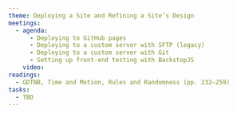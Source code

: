 ```yaml
---
theme: Deploying a Site and Refining a Site’s Design
meetings:
  - agenda:
      - Deploying to GitHub pages
      - Deploying to a custom server with SFTP (legacy)
      - Deploying to a custom server with Git
      - Setting up front-end testing with BackstopJS
    video:
readings:
  - GDTNB, Time and Motion, Rules and Randomness (pp. 232–259)
tasks:
  - TBD
---
```


